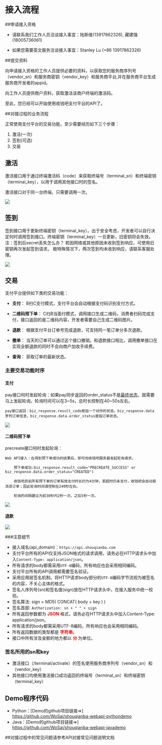 # 接入流程

##申请接入资格

- 请联系我们工作人员洽谈接入事宜：陆斯维(13917862326), 藏建强(18005736061)

- 如果您需要英文服务洽谈接入事宜：Stanley Lu (+86 13917862326)

##提交资料

向申请接入资格的工作人员提供必要的资料，以获取您的服务商序列号（vendor_sn）和服务商密钥（vendor_key）和服务商平台,并在服务商平台生成服务商开发者的appid。

向工作人员提供商户资料，获取激活该商户终端的激活码。

至此，您已经可以开始使用收钱吧支付平台的API了。


##对接过程的业务流程

正常使用支付平台的交易功能，至少需要经历如下三个步骤：

1. 激活(一次)
2. 签到(可选)
3. 交易


## 激活

激活接口用于通过终端激活码（code）来获取终端号（terminal_sn）和终端密钥（terminal_key），以用于调用其他接口时的签名。

激活接口对于同一台终端，只需要调用一次。

![](../img/NotActivited.png?raw=true) 

## 签到

签到接口用于更新终端密钥（terminal_key）。出于安全考虑，开发者可以自行决定何时调用签到接口。终端密钥（terminal_key）一旦更新，旧密钥将会失效。
 注：签到后secret丢失怎么办？
   若因网络或其他原因未收到签到响应，可使用旧密钥再次发起签到请求。
   极特殊情况下，两次签到均未收到响应，请联系客服处理。

![](../img/Activited.png?raw=true) 

## 交易
支付平台提供如下类的交易功能：

* **支付**： B扫C支付模式，支付平台会自动根据支付码识别支付方式。
* **二维码预下单**： C扫B当面付模式，调用接口生成二维码，消费者扫码完成支付，接口返回的是二维码内容，开发者需要自己生成二维码图片。

* **退款**： 根据支付平台订单号完成退款，可支持同一笔订单分多次退款。

* **撤单**： 当天的订单可以通过这个接口撤销。和退款接口相比，调用撤单接口在实现全额退款的同时不会向商户加收手续费。

* **查询**： 获取订单的最新状态。




### 主要交易功能时序

#### 支付
pay接口何时发起轮询：如果pay同步返回的order_status不是[最终状态](#status)，就需要马上发起轮询。轮询时间可以在3~5s，总时长控制在40~50s左右。

	pay接口返回：biz_response.result_code是指一个动作的状态。biz_response.data罗列订单信息，biz_response.data.order_status是指订单状态。

![](../img/pay_sd.jpg?raw=true) 

#### 二维码预下单

precreate接口何时发起轮询：

	Web API接入：在得到预下单成功的结果后，即可向收钱吧服务器发起轮询请求。
	
		预下单成功:biz_response.result_code="PRECREATE_SUCCESS" or biz_response.data.order_status="CREATED")
		
		收钱吧目前所有预下单的订单有效支付时长约为4分钟，若超时仍未支付，收钱吧会自动取消该订单；因此轮询时间请控制在240秒左右。
		
		轮询的间隔建议为前30秒内2秒一次，之后5秒一次。
	
![](../img/precreate_sd.jpg?raw=true) 

#### 退款

![](../img/refund_sd.jpg?raw=true) 

###注意细节
* 接入域名(api_domain)：`https://api.shouqianba.com`
* 支付平台所有的API仅支持JSON格式的请求调用，请务必在HTTP请求头中加入`Content-Type: application/json`。
* 所有请求的body都需采用`UTF-8`编码，所有响应也会采用相同编码。
* 支付平台所有的API调用都需要签名验证。
* 采用应用层签名机制。将HTTP请求body部分的`UTF-8`编码字节流视为被签名的内容，不关心主体的格式。
* 签名人序列号(sn)和签名值(sign)放在HTTP请求头中，在接入服务中统一校验。
* 签名算法: sign = MD5( CONCAT( body + key ) )
* 签名首部: `Authorization: sn + " " + sign`
* 所有返回参数都为 <font color="red">**JSON**</font> 格式，请务必在HTTP请求头中加入Content-Type: application/json。
* 所有请求的body都需采用UTF-8编码，所有响应也会采用相同编码。
* 所有返回数据的类型都是 <font color="red">**字符串**</font>。
* 接口中所有涉及金额的地方都以 <font color="red">**分**</font> 为单位。


### 签名所用的sn和key

* 激活接口（/terminal/activate）的签名使用服务商序列号（vendor_sn）和（vendor_key）
* 其他接口均使用激活接口成功返回的终端号（terminal_sn）和终端密钥（terminal_key）

## Demo程序代码
* Python：[Demo的github项目链接=>] https://github.com/WoSai/shouqianba-webapi-pythondemo
* Java：[Demo的github项目链接=>] https://github.com/WoSai/shouqianba-webapi-javademo

##对接过程中的常见问题请参考API对接常见问题说明文档

